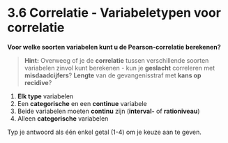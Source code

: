 # 3.6 Correlatie - Variabeletypen voor correlatie

**Voor welke soorten variabelen kunt u de Pearson-correlatie berekenen?**

> **Hint:** Overweeg of je de **correlatie** tussen verschillende soorten variabelen zinvol kunt berekenen - kun je **geslacht** correleren met **misdaadcijfers**? **Lengte** van de gevangenisstraf met **kans op recidive**?

1. **Elk type** variabelen
2. Een **categorische** en een **continue** variabele
3. Beide variabelen moeten **continu** zijn (**interval-** of **rationiveau**)
4. Alleen **categorische** variabelen

Typ je antwoord als één enkel getal (1-4) om je keuze aan te geven.